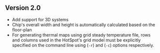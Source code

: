 ## Version 2.0

- Add support for 3D systems
- Chip's overall width and height is automatically calculated based on the floor-plan
- For generating thermal maps using grid steady temperature file, rows and columns used in the HotSpot's grid model must be explicitly specified on the command line using (`-r`)  and (`-c`) options respectively.